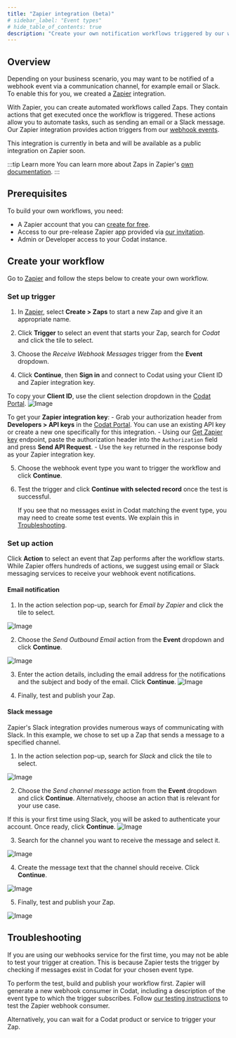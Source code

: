 ```yaml
---
title: "Zapier integration (beta)"
# sidebar_label: "Event types"
# hide_table_of_contents: true
description: "Create your own notification workflows triggered by our webhooks"
---
```


## Overview

Depending on your business scenario, you may want to be notified of a webhook event via a communication channel, for example email or Slack. To enable this for you, we created a [Zapier](https://zapier.com/) integration. 

With Zapier, you can create automated workflows called Zaps. They contain actions that get executed once the workflow is triggered. These actions allow you to automate tasks, such as sending an email or a Slack message. Our Zapier integration provides action triggers from our [webhook events](/using-the-api/webhooks/event-types).

This integration is currently in beta and will be available as a public integration on Zapier soon.

:::tip Learn more
You can learn more about Zaps in Zapier's [own documentation](https://zapier.com/apps/email/integrations/triggerapp?utm_source=codat-docs).
:::

## Prerequisites

To build your own workflows, you need:

- A Zapier account that you can [create for free](https://zapier.com/sign-up).
- Access to our pre-release Zapier app provided via [our invitation](https://zapier.com/developer/public-invite/202044/c35843349a2aa85193b9f9ec6a9556e7/?utm_source=codat-docs).
- Admin or Developer access to your Codat instance.

## Create your workflow

Go to [Zapier](https://zapier.com/app/zaps) and follow the steps below to create your own workflow. 

### Set up trigger

1. In [Zapier](https://zapier.com/app/zaps), select **Create > Zaps** to start a new Zap and give it an appropriate name.

2. Click **Trigger** to select an event that starts your Zap, search for _Codat_ and click the tile to select.

3. Choose the _Receive Webhook Messages_ trigger from the **Event** dropdown. 

4. Click **Continue**, then **Sign in** and connect to Codat using your Client ID and Zapier integration key.

  To copy your **Client ID**, use the client selection dropdown in the [Codat Portal](https://app.codat.io/).
  ![Image](/img/use-the-api/webhooks-zapier-integration-client-selector.png)

  To get your **Zapier integration key**:
    - Grab your authorization header from **Developers > API keys** in the [Codat Portal](https://app.codat.io/). You can use an existing API key or create a new one specifically for this integration.
    - Using our [Get Zapier key](https://docs.codat.io/platform-api#/operations/get-zapier-key) endpoint, paste the authorization header into the `Authorization` field and press **Send API Request**.
    - Use the `key` returned in the response body as your Zapier integration key.

5. Choose the webhook event type you want to trigger the workflow and click **Continue**.

6. Test the trigger and click **Continue with selected record** once the test is successful.
   
   If you see that no messages exist in Codat matching the event type, you may need to create some test events. We explain this in [Troubleshooting](#troubleshooting).

### Set up action

Click **Action** to select an event that Zap performs after the workflow starts. While Zapier offers hundreds of actions, we suggest using email or Slack messaging services to receive your webhook event notifications.

#### Email notification

1. In the action selection pop-up, search for _Email by Zapier_ and click the tile to select.

  ![Image](/img/use-the-api/webhooks-zapier-integration-email-by-zapier.png)

2. Choose the _Send Outbound Email_ action from the **Event** dropdown and click **Continue**.

  ![Image](/img/use-the-api/webhooks-zapier-integration-send-outbound-email.png)

3. Enter the action details, including the email address for the notifications and the subject and body of the email. Click **Continue**.
  ![Image](/img/use-the-api/webhooks-zapier-integration-construct-email.png)

4. Finally, test and publish your Zap.

#### Slack message

Zapier's Slack integration provides numerous ways of communicating with Slack. In this example, we chose to set up a Zap that sends a message to a specified channel. 

1. In the action selection pop-up, search for _Slack_ and click the tile to select.

  ![Image](/img/use-the-api/webhooks-zapier-integration-slack.png)

2. Choose the _Send channel message_ action from the **Event** dropdown and click **Continue**. Alternatively, choose an action that is relevant for your use case.

  If this is your first time using Slack, you will be asked to authenticate your account. Once ready, click **Continue**. 
  ![Image](/img/use-the-api/webhooks-zapier-integration-slack-select-event.png)

3. Search for the channel you want to receive the message and select it.

  ![Image](/img/use-the-api/webhooks-zapier-integration-slack-select-channel.png)

4. Create the message text that the channel should receive. Click **Continue**.

  ![Image](/img/use-the-api/webhooks-zapier-integration-slack-construct-message.png)

5. Finally, test and publish your Zap.

  ![Image](/img/use-the-api/webhooks-zapier-integration-slack-published-message.png)

## Troubleshooting

If you are using our webhooks service for the first time, you may not be able to test your trigger at creation. This is because Zapier tests the trigger by checking if messages exist in Codat for your chosen event type. 

To perform the test, build and publish your workflow first. Zapier will generate a new webhook consumer in Codat, including a description of the event type to which the trigger subscribes. Follow [our testing instructions](/using-the-api/webhooks/create-consumer#test-a-webhook-consumer) to test the Zapier webhook consumer.

Alternatively, you can wait for a Codat product or service to trigger your Zap.
